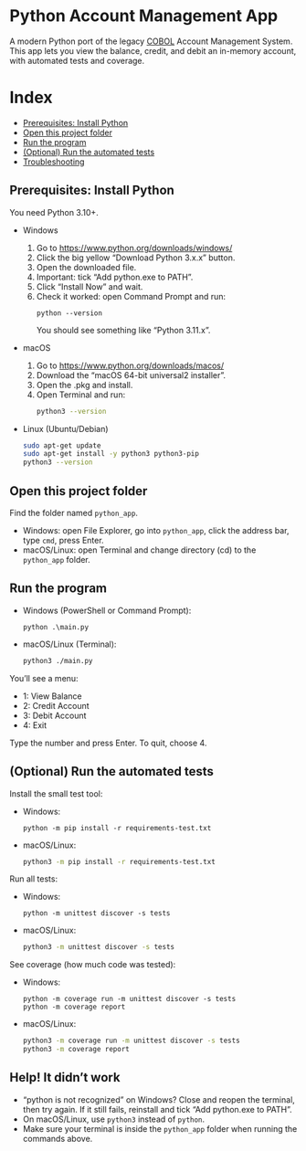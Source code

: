 # Python Account Management App

A modern Python port of the legacy [COBOL](../legacy_cobol_app/README.md) Account Management System. This app lets you view the balance, credit, and debit an in-memory account, with automated tests and coverage.

# Index

- [Prerequisites: Install Python](#prerequisites-install-python)
- [Open this project folder](#open-this-project-folder)
- [Run the program](#run-the-program)
- [(Optional) Run the automated tests](#optional-run-the-automated-tests)
- [Troubleshooting](#help-it-didnt-work)

## Prerequisites: Install Python

You need Python 3.10+.

- Windows
  1) Go to https://www.python.org/downloads/windows/
  2) Click the big yellow “Download Python 3.x.x” button.
  3) Open the downloaded file.
  4) Important: tick “Add python.exe to PATH”.
  5) Click “Install Now” and wait.
  6) Check it worked: open Command Prompt and run:
     ```pwsh
     python --version
     ```
     You should see something like “Python 3.11.x”.

- macOS
  1) Go to https://www.python.org/downloads/macos/
  2) Download the “macOS 64-bit universal2 installer”.
  3) Open the .pkg and install.
  4) Open Terminal and run:
     ```bash
     python3 --version
     ```

- Linux (Ubuntu/Debian)
  ```bash
  sudo apt-get update
  sudo apt-get install -y python3 python3-pip
  python3 --version
  ```

## Open this project folder

Find the folder named `python_app`.

- Windows: open File Explorer, go into `python_app`, click the address bar, type `cmd`, press Enter.
- macOS/Linux: open Terminal and change directory (cd) to the `python_app` folder.

## Run the program

- Windows (PowerShell or Command Prompt):
  ```pwsh
  python .\main.py
  ```

- macOS/Linux (Terminal):
  ```bash
  python3 ./main.py
  ```

You’ll see a menu:
- 1: View Balance
- 2: Credit Account
- 3: Debit Account
- 4: Exit

Type the number and press Enter. To quit, choose 4.

## (Optional) Run the automated tests

Install the small test tool:

- Windows:
  ```pwsh
  python -m pip install -r requirements-test.txt
  ```

- macOS/Linux:
  ```bash
  python3 -m pip install -r requirements-test.txt
  ```

Run all tests:

- Windows:
  ```pwsh
  python -m unittest discover -s tests
  ```

- macOS/Linux:
  ```bash
  python3 -m unittest discover -s tests
  ```

See coverage (how much code was tested):

- Windows:
  ```pwsh
  python -m coverage run -m unittest discover -s tests
  python -m coverage report
  ```

- macOS/Linux:
  ```bash
  python3 -m coverage run -m unittest discover -s tests
  python3 -m coverage report
  ```

## Help! It didn’t work

- “python is not recognized” on Windows? Close and reopen the terminal, then try again. If it still fails, reinstall and tick “Add python.exe to PATH”.
- On macOS/Linux, use `python3` instead of `python`.
- Make sure your terminal is inside the `python_app` folder when running the commands above.
